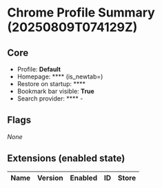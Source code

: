 <!-- status: stub; target: 150+ words -->
<!-- status: stub; target: 150+ words -->
<!-- status: stub; target: 150+ words -->
# Chrome Profile Summary (20250809T074129Z)

## Core

* Profile: **Default**
* Homepage: **** (is_newtab=)
* Restore on startup: ****
* Bookmark bar visible: **True**
* Search provider: **** - 

## Flags
_None_

## Extensions (enabled state)

| Name | Version | Enabled | ID | Store |
|------|---------|---------|----|-------|



